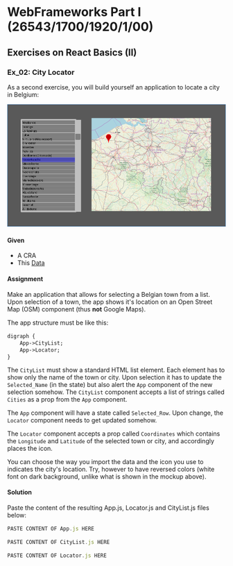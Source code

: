 # WebFrameworks Part I (26543/1700/1920/1/00)

## Exercises on React Basics (II)

### Ex_02: City Locator

As a second exercise, you will build yourself an application to locate a city in Belgium:

![Mockup Screenshot of EX 02](Media/Ex_02_01.png)

#### Given

- A CRA
- This [Data](../Data/Gemeenten_België.txt)

#### Assignment

Make an application that allows for selecting a Belgian town from a list. Upon selection of a town, the app shows it's location on an Open Street Map (OSM) component (thus __not__ Google Maps).

The app structure must be like this:

```graphviz
digraph {
	App->CityList;
	App->Locator;
}
```

The `CityList` must show a standard HTML list element. Each element has to show only the name of the town or city. Upon selection it has to update the `Selected_Name` (in the state) but also alert the `App` component of the new selection somehow. The `CityList` component accepts a list of strings called `Cities` as a prop from the `App` component.

The `App` component will have a state called `Selected_Row`. Upon change, the `Locator` component needs to get updated somehow.

The `Locator` component accepts a prop called `Coordinates` which contains the `Longitude` and `Latitude` of the selected town or city, and accordingly places the icon.

You can choose the way you import the data and the icon you use to indicates the city's location. Try, however to have reversed colors (white font on dark background, unlike what is shown in the mockup above).

#### Solution

Paste the content of the resulting App.js, Locator.js and CityList.js files below:

```js (App.js)
PASTE CONTENT OF App.js HERE
```

```js (CityList.js)
PASTE CONTENT OF CityList.js HERE
```

```js (Locator.js)
PASTE CONTENT OF Locator.js HERE
```
